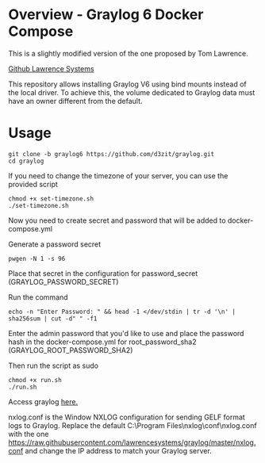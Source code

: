 # Overview - Graylog 6 Docker Compose

This is a slightly modified version of the one proposed by Tom Lawrence.

[Github Lawrence Systems](https://github.com/lawrencesystems/graylog)


This repository allows installing Graylog V6 using bind mounts instead of the local driver. To achieve this, the volume dedicated to Graylog data must have an owner different from the default.


# Usage


```
git clone -b graylog6 https://github.com/d3zit/graylog.git
cd graylog
```

If you need to change the timezone of your server, you can use the provided script

```
chmod +x set-timezone.sh
./set-timezone.sh

```

Now you need to create secret and password that will be added to docker-compose.yml

Generate a password secret

```
pwgen -N 1 -s 96
```

Place that secret in the configuration for password_secret (GRAYLOG_PASSWORD_SECRET)

Run the command
```
echo -n "Enter Password: " && head -1 </dev/stdin | tr -d '\n' | sha256sum | cut -d" " -f1
```
Enter the admin password that you'd like to use and place the password hash in the docker-compose.yml for root_password_sha2 (GRAYLOG_ROOT_PASSWORD_SHA2)

Then run the script as sudo

```
chmod +x run.sh
./run.sh

```

Access graylog [here.](http://localhost:9000)

nxlog.conf is the Window NXLOG configuration for sending GELF format logs to Graylog. Replace the default C:\Program Files\nxlog\conf\nxlog.conf with the one https://raw.githubusercontent.com/lawrencesystems/graylog/master/nxlog.conf and change the IP address to match your Graylog server.
